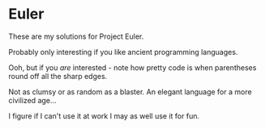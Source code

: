 
Euler
=====

These are my solutions for Project Euler.

Probably only interesting if you like ancient programming languages.

Ooh, but if you *are* interested - note how pretty code is when
parentheses round off all the sharp edges.  

Not as clumsy or as random as a blaster. An elegant language for a 
more civilized age... 

I figure if I can't use it at work I may as well use it for fun.

 
